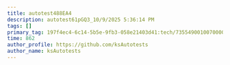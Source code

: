 ```yaml
---
title: autotest488EA4
description: autotest61pGQ3_10/9/2025 5:36:14 PM
tags: []
primary_tag: 197f4ec4-6c14-5b5e-9fb3-058e21403d41:tech/73554900100700000996/67838200100800006287
time: 862
author_profile: https://github.com/ksAutotests
author_name: ksAutotests
---
```

